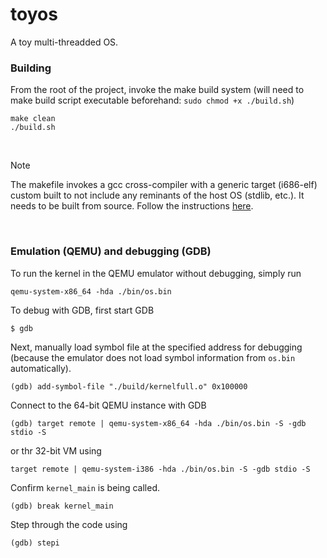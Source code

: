 # toyos
A toy multi-threadded OS.

### Building
From the root of the project, invoke the make build system (will need to make build script executable beforehand: `sudo chmod +x ./build.sh`)

```shell
make clean
./build.sh
```

<br />

> [!NOTE] 
> The makefile invokes a gcc cross-compiler with a generic target (i686-elf) custom built to not include any reminants of the host OS (stdlib, etc.). It needs to be built from source. Follow the instructions [here](https://osdev.org/GCC_Cross-Compiler).

<br />

### Emulation (QEMU) and debugging (GDB)
To run the kernel in the QEMU emulator without debugging, simply run

```shell
qemu-system-x86_64 -hda ./bin/os.bin
```

To debug with GDB, first start GDB

```shell
$ gdb
```

Next, manually load symbol file at the specified address for debugging (because the emulator does not load symbol information from `os.bin` automatically).


```shell
(gdb) add-symbol-file "./build/kernelfull.o" 0x100000
```

Connect to the 64-bit QEMU instance with GDB

```shell
(gdb) target remote | qemu-system-x86_64 -hda ./bin/os.bin -S -gdb stdio -S
```

or thr 32-bit VM using

```shell
target remote | qemu-system-i386 -hda ./bin/os.bin -S -gdb stdio -S
```

Confirm `kernel_main` is being called.

```shell
(gdb) break kernel_main
```

Step through the code using 

```shell
(gdb) stepi
```